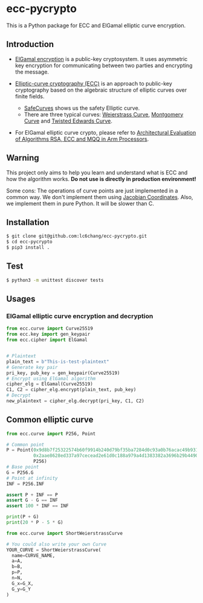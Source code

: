 # ecc-pycrypto
This is a Python package for ECC and ElGamal elliptic curve encryption.

## Introduction

+ [ElGamal encryption](https://en.wikipedia.org/wiki/ElGamal_encryption) is a public-key cryptosystem. It uses asymmetric key encryption for communicating between two parties and encrypting the message.

+ [Elliptic-curve cryptography (ECC)](https://en.wikipedia.org/wiki/Elliptic_curve_cryptography) is an approach to public-key cryptography based on the algebraic structure of elliptic curves over finite fields.
  + [SafeCurves](https://safecurves.cr.yp.to/) shows us the safety Elliptic curve.
  + There are three typical curves: [Weierstrass Curve](https://en.wikipedia.org/wiki/Elliptic_curve), [Montgomery Curve](https://en.wikipedia.org/wiki/Montgomery_curve) and [Twisted Edwards Curve](https://en.wikipedia.org/wiki/Twisted_Edwards_curve).

+ For ElGamal elliptic curve crypto, please refer to [Architectural Evaluation of Algorithms RSA, ECC and MQQ in Arm Processors](https://www.researchgate.net/publication/269672660_Architectural_Evaluation_of_Algorithms_RSA_ECC_and_MQQ_in_Arm_Processors).

## Warning

This project only aims to help you learn and understand what is ECC and how the algorithm works. **Do not use is directly in production environment!**

Some cons: The operations of curve points are just implemented in a common way. We don't implement them using [Jacobian Coordinates](https://en.wikibooks.org/wiki/Cryptography/Prime_Curve/Jacobian_Coordinates). Also, we implement them in pure Python. It will be slower than C.

## Installation

```bash
$ git clone git@github.com:lc6chang/ecc-pycrypto.git
$ cd ecc-pycrypto
$ pip3 install .
```

## Test

```bash
$ python3 -m unittest discover tests
```

## Usages

### ElGamal elliptic curve encryption and decryption

```python
from ecc.curve import Curve25519
from ecc.key import gen_keypair
from ecc.cipher import ElGamal


# Plaintext
plain_text = b"This-is-test-plaintext"
# Generate key pair
pri_key, pub_key = gen_keypair(Curve25519)
# Encrypt using ElGamal algorithm
cipher_elg = ElGamal(Curve25519)
C1, C2 = cipher_elg.encrypt(plain_text, pub_key)
# Decrypt
new_plaintext = cipher_elg.decrypt(pri_key, C1, C2)
```

## Common elliptic curve

```python
from ecc.curve import P256, Point

# Common point
P = Point(0x9d8b7f25322574b60f9914b240d79bf35ba7284d0c93a0b76acac49b931cbde6,
          0x2aae8628ed337a97cecead2e61d0c188a979a4d1383382a3696b29b449072069,
          P256)
# Base point
G = P256.G
# Point at infinity
INF = P256.INF

assert P + INF == P
assert G - G == INF
assert 100 * INF == INF

print(P + G)
print(20 * P - 5 * G)
```

```python
from ecc.curve import ShortWeierstrassCurve

# You could also write your own Curve
YOUR_CURVE = ShortWeierstrassCurve(
  name=CURVE_NAME,
  a=A,
  b=B,
  p=P,
  n=N,
  G_x=G_X,
  G_y=G_Y
)
```

